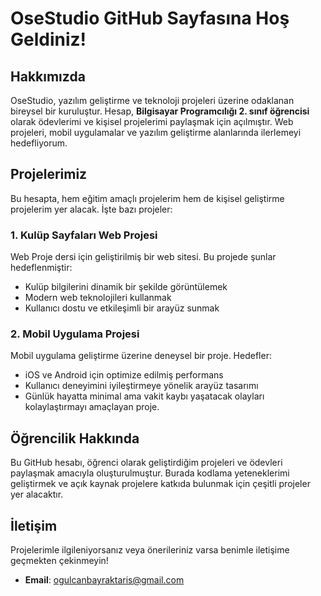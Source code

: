# OseStudio GitHub Sayfasına Hoş Geldiniz!

## Hakkımızda
OseStudio, yazılım geliştirme ve teknoloji projeleri üzerine odaklanan bireysel bir kuruluştur. Hesap, **Bilgisayar Programcılığı 2. sınıf öğrencisi** olarak ödevlerimi ve kişisel projelerimi paylaşmak için açılmıştır. Web projeleri, mobil uygulamalar ve yazılım geliştirme alanlarında ilerlemeyi hedefliyorum.

## Projelerimiz
Bu hesapta, hem eğitim amaçlı projelerim hem de kişisel geliştirme projelerim yer alacak. İşte bazı projeler:

### 1. **Kulüp Sayfaları Web Projesi**
Web Proje dersi için geliştirilmiş bir web sitesi. Bu projede şunlar hedeflenmiştir:
- Kulüp bilgilerini dinamik bir şekilde görüntülemek
- Modern web teknolojileri kullanmak
- Kullanıcı dostu ve etkileşimli bir arayüz sunmak

### 2. **Mobil Uygulama Projesi**
Mobil uygulama geliştirme üzerine deneysel bir proje. Hedefler:
- iOS ve Android için optimize edilmiş performans
- Kullanıcı deneyimini iyileştirmeye yönelik arayüz tasarımı
- Günlük hayatta minimal ama vakit kaybı yaşatacak olayları kolaylaştırmayı amaçlayan proje.

## Öğrencilik Hakkında
Bu GitHub hesabı, öğrenci olarak geliştirdiğim projeleri ve ödevleri paylaşmak amacıyla oluşturulmuştur. Burada kodlama yeteneklerimi geliştirmek ve açık kaynak projelere katkıda bulunmak için çeşitli projeler yer alacaktır.

## İletişim
Projelerimle ilgileniyorsanız veya önerileriniz varsa benimle iletişime geçmekten çekinmeyin!

- **Email**: ogulcanbayraktaris@gmail.com


